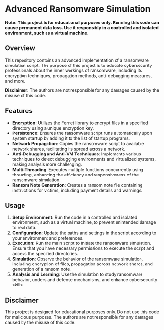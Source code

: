# Advanced Ransomware Simulation

**Note: This project is for educational purposes only. Running this code can cause permanent data loss. Use it responsibly in a controlled and isolated environment, such as a virtual machine.**

## Overview

This repository contains an advanced implementation of a ransomware simulation script. The purpose of this project is to educate cybersecurity professionals about the inner workings of ransomware, including its encryption techniques, propagation methods, anti-debugging measures, and more.

**Disclaimer**: The authors are not responsible for any damages caused by the misuse of this code.

## Features

- **Encryption**: Utilizes the Fernet library to encrypt files in a specified directory using a unique encryption key.
- **Persistence**: Ensures the ransomware script runs automatically upon system startup by adding it to the list of startup programs.
- **Network Propagation**: Copies the ransomware script to available network shares, facilitating its spread across a network.
- **Anti-Debugging and Anti-VM Techniques**: Implements various techniques to detect debugging environments and virtualized systems, making analysis more challenging.
- **Multi-Threading**: Executes multiple functions concurrently using threading, enhancing the efficiency and responsiveness of the ransomware simulation.
- **Ransom Note Generation**: Creates a ransom note file containing instructions for victims, including payment details and warnings.

## Usage

1. **Setup Environment**: Run the code in a controlled and isolated environment, such as a virtual machine, to prevent unintended damage to real data.
2. **Configuration**: Update the paths and settings in the script according to your environment and preferences.
3. **Execution**: Run the main script to initiate the ransomware simulation. Ensure that you have necessary permissions to execute the script and access the specified directories.
4. **Simulation**: Observe the behavior of the ransomware simulation, including encryption of files, propagation across network shares, and generation of a ransom note.
5. **Analysis and Learning**: Use the simulation to study ransomware behavior, understand defense mechanisms, and enhance cybersecurity skills.

## Disclaimer

This project is designed for educational purposes only. Do not use this code for malicious purposes. The authors are not responsible for any damages caused by the misuse of this code.
